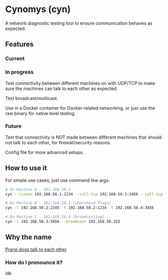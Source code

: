 # Cynomys (cyn)

A network diagnostic testing tool to ensure communication behaves as expected.

## Features

### Current

### In progress

Test connectivity between different machines on with UDP/TCP to make sure
the machines can talk to each other as expected.

Test broadcast/multicast.

Use in a Docker container for Docker-related networking, or just use the raw
binary for native level testing.

### Future

Test that connectivity is NOT made between different machines that should not
talk to each other, for firewall/security reasons.

Config file for more advanced setups.

## How to use it

For simple use cases, just use command line args.

```bash
# On Machine A - 192.168.58.2
cyn --listen 192.168.58.1:1234 --call-tcp 192.168.58.3:3456 --call-tcp 192.168.58.4:3456

# On Machine B - 192.168.58.3 (shorthand flags)
cyn -l 192.168.58.2:2345 -t 192.168.58.2:1234 -t 192.168.58.4:3456

# On Machine C - 192.168.58.4 (broadcasting)
cyn -l 192.168.58.3:3456 --broadcast 192.168.58.255
```

## Why the name

[Prarie dogs talk to each other](https://en.wikipedia.org/wiki/Prairie_dog)

### How do I pronounce it?

idk
